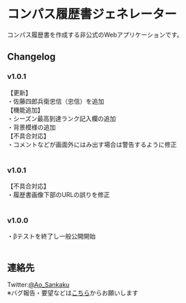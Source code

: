 # コンパス履歴書ジェネレーター
コンパス履歴書を作成する非公式のWebアプリケーションです。
## Changelog
### v1.0.1<br>
【更新】<br>
・佐藤四郎兵衛忠信（忠信）を追加<br>
【機能追加】<br>
・シーズン最高到達ランク記入欄の追加<br>
・背景模様の追加<br>
【不具合対応】<br>
・コメントなどが画面外にはみ出す場合は警告するように修正<br>
<br>
### v1.0.1<br>
【不具合対応】<br>
・履歴書画像下部のURLの誤りを修正<br>
<br>
### v1.0.0<br>
・βテストを終了し一般公開開始<br>
<br>

## 連絡先
Twitter:<a href="https://twitter.com/Ao_Sankaku">@Ao_Sankaku</a><br>
※バグ報告・要望などは<a href="https://docs.google.com/forms/d/e/1FAIpQLSeXJZaiPBeYG2raNjZS-NbXX1gWkgYF_R7pdVQNDCVfYWHSjA/viewform">こちら</a>からお願いします<br>

